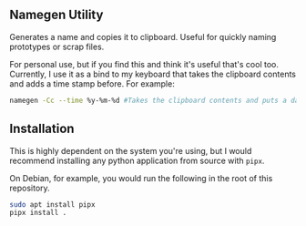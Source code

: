 ## Namegen Utility

Generates a name and copies it to clipboard. Useful for quickly naming prototypes or scrap files.

For personal use, but if you find this and think it's useful that's cool too. Currently, I use it as a 
bind to my keyboard that takes the clipboard contents and adds a time stamp before. For example:

```sh
namegen -Cc --time %y-%m-%d #Takes the clipboard contents and puts a date timestamp in front. Useful for file archiving.
```

## Installation

This is highly dependent on the system you're using, but I would recommend installing any python application from source with `pipx`.

On Debian, for example, you would run the following in the root of this repository.

```sh
sudo apt install pipx
pipx install .
```

